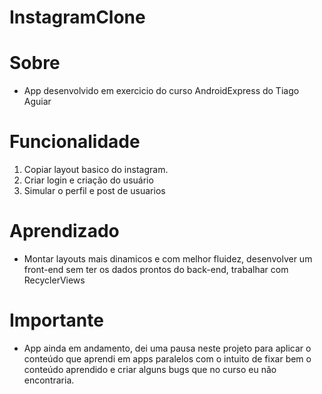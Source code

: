 # **InstagramClone**

# **Sobre**
  * App desenvolvido em exercicio do curso AndroidExpress do Tiago Aguiar
# **Funcionalidade**
  1. Copiar layout basico do instagram.
  2. Criar login e criação do usuário
  3. Simular o perfil e post de usuarios

# **Aprendizado**
  * Montar layouts mais dinamicos e com melhor fluidez, desenvolver um front-end sem ter os dados prontos do back-end, trabalhar com RecyclerViews
  
# **Importante**
  * App ainda em andamento, dei uma pausa neste projeto para aplicar o conteúdo que aprendi em apps paralelos com o intuito de fixar bem o conteúdo aprendido e criar alguns bugs que no curso eu não encontraria.
